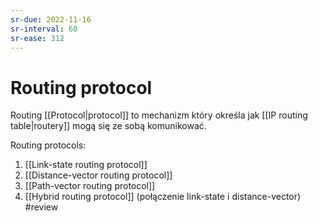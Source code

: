 ```yaml
---
sr-due: 2022-11-16
sr-interval: 60
sr-ease: 312
---
```


# Routing protocol
Routing [[Protocol|protocol]] to mechanizm który określa jak [[IP routing table|routery]] mogą się ze sobą komunikować.

Routing protocols:
1. [[Link-state routing protocol]]
2. [[Distance-vector routing protocol]]
3. [[Path-vector routing protocol]]
4. [[Hybrid routing protocol]] (połączenie link-state i distance-vector)
#review